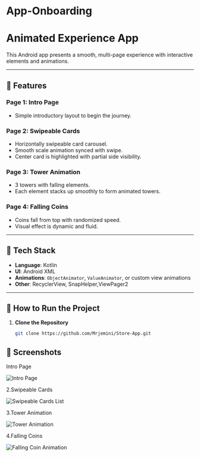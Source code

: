 # App-Onboarding 
# Animated Experience App 

This Android app presents a smooth, multi-page experience with interactive elements and animations.


---

## 🚀 Features

###  Page 1: Intro Page
- Simple introductory layout to begin the journey.

### Page 2: Swipeable Cards
- Horizontally swipeable card carousel.
- Smooth scale animation synced with swipe.
- Center card is highlighted with partial side visibility.

### Page 3: Tower Animation
- 3 towers with falling elements.
- Each element stacks up smoothly to form animated towers.

### Page 4: Falling Coins
- Coins fall from top with randomized speed.
- Visual effect is dynamic and fluid.

---

## 🧱 Tech Stack

- **Language**: Kotlin
- **UI**: Android XML
- **Animations**: `ObjectAnimator`, `ValueAnimator`, or custom view animations
- **Other**: RecyclerView, SnapHelper,ViewPager2
---
## 🔧 How to Run the Project

1. **Clone the Repository**
   ```bash
   git clone https://github.com/Mrjemini/Store-App.git


## 📸 Screenshots


Intro Page

![Intro Page](https://github.com/user-attachments/assets/710a2f73-8a65-4717-a521-8530fa5343f6)


2.Swipeable Cards

![Swipeable Cards List](https://github.com/user-attachments/assets/f5c334a3-5171-4817-a21d-e7d7f596077e)



3.Tower Animation

![Tower Animation](https://github.com/user-attachments/assets/4c7f155e-fc8e-429a-a6a0-6f5fe8e1a924)



4.Falling Coins

![Falling Coin Animation](https://github.com/user-attachments/assets/79452769-951a-47fe-b411-285fb740ca77)






